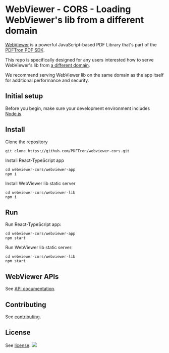 # WebViewer - CORS - Loading WebViewer's lib from a different domain

[WebViewer](https://www.pdftron.com/webviewer) is a powerful JavaScript-based PDF Library that's part of the [PDFTron PDF SDK](https://www.pdftron.com).

This repo is specifically designed for any users interested how to serve WebViewer's lib from [a different domain](https://www.pdftron.com/documentation/web/guides/config-files/#using-a-config-file-when-the-path-is-on-another-domain).

We recommend serving WebViewer lib on the same domain as the app itself for additional performance and security.

## Initial setup

Before you begin, make sure your development environment includes [Node.js](https://nodejs.org/en/).

## Install

Clone the repository

```
git clone https://github.com/PDFTron/webviewer-cors.git
```

Install React-TypeScript app
```
cd webviewer-cors/webviewer-app
npm i
```

Install WebViewer lib static server
```
cd webviewer-cors/webviewer-lib
npm i
```

## Run

Run React-TypeScript app:
```
cd webviewer-cors/webviewer-app
npm start
```

Run WebViewer lib static server:
```
cd webviewer-cors/webviewer-lib
npm start
```

## WebViewer APIs

See [API documentation](https://www.pdftron.com/documentation/web/guides/ui/apis).

## Contributing

See [contributing](./CONTRIBUTING.md).

## License

See [license](./LICENSE).
![](https://onepixel.pdftron.com/webviewer-react-sample)
